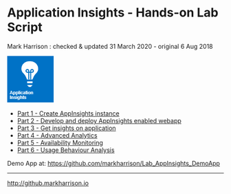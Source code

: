 # Application Insights - Hands-on Lab Script

Mark Harrison : checked & updated 31 March 2020 - original 6 Aug 2018

![](Images/AppInsights.png)

- [Part 1 - Create AppInsights instance](appinsights-1.md)
- [Part 2 - Develop and deploy AppInsights enabled webapp](appinsights-2.md)
- [Part 3 - Get insights on application](appinsights-3.md)
- [Part 4 - Advanced Analytics](appinsights-4.md)  
- [Part 5 - Availability Monitoring](appinsights-5.md)
- [Part 6 - Usage Behaviour Analysis](appinsights-6.md)

Demo App at: <https://github.com/markharrison/Lab_AppInsights_DemoApp>

---
<http://github.markharrison.io>
